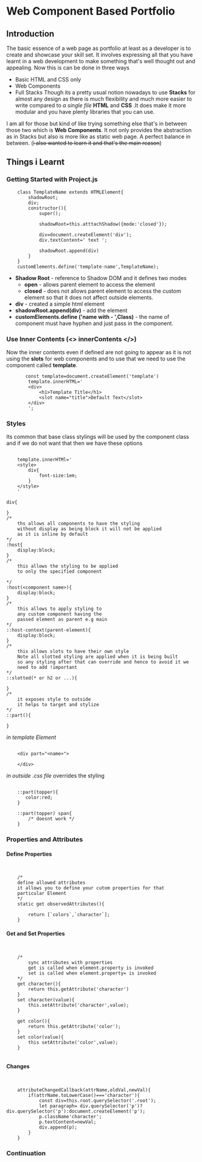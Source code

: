   #	Web Component Based Portfolio

## Introduction
The basic essence of a web page as portfolio at least as a developer is to create and showcase your skill set. It involves expressing all that you have learnt in a web development to make something that's well thought out and appealing. Now this is can be done in three ways

 - Basic HTML and CSS only
 - Web Components
 - Full Stacks 
Though its a pretty usual notion nowadays to use **Stacks** for almost any design as there is much flexibility and much more easier to write compared to *a single file* **HTML** and **CSS** .It does make it more modular and you have plenty libraries that you can use. 

I am all for those but kind of like trying something else that's in between those two which is **Web Components**. It not only provides the abstraction as in Stacks but also is more like as static web page. A perfect balance in between.
(~~i also wanted to learn it and that's the main reason~~)

##	Things i Learnt

### Getting Started with Project.js
```js:
    class TemplateName extends HTMLElement{
		shadowRoot;
		div;
		constructor(){
			super();
			
			shadowRoot=this.atttachShadow({mode:'closed'});
			
			div=document.createElement('div');
			div.textContent=' text ';
			
			shadowRoot.append(div)
		}
    }
    customElements.define('template-name',TemplateName);
```
 

 - **Shadow Root** - reference to Shadow DOM and it defines two modes
	 - **open** - allows parent element to access the element
	 - **closed** - does not allows parent element to access the custom element so that it does not affect outside elements.
- **div**  - created a simple html element
-  **shadowRoot.append(div)** - add the element 
- **customElements.define ('name with - ',Class)** - the name of component must have hyphen and just pass in the component.

###	Use Inner Contents (<> innerContents </>)

Now the inner contents even if defined are not going to appear as it is not using the **slots** for web components and to use that we need to use the component called **template**. 
```html:
       const template=document.createElement('template')
        template.innerHTML='
        <div>
    	    <h1>Template Title</h1>
    	    <slot name="title">Default Text</slot>
        </div>
    	';
```
 
### Styles

Its common that base class stylings will be used by the component class and if we do not want that then we have these options
```html:

    template.innerHTMl='
    <style>
	    div{
		    font-size:1em;
	    }
	</style>
	'

```

```css:
div{

}
/*
	ths allows all components to have the styling
	without display as being block it will not be applied
	as it is inline by default
*/
:host{
	display:block;
}
/*
	this allows the styling to be applied
	to only the specified component
	
*/
:host(<component name>){
	display:block;
}
/*
	this allows to apply styling to 
	any custom component having the 
	passed element as parent e.g main
*/
::host-context(parent-element){
	display:block;
}
/*
	this allows slots to have their own style
	Note all slotted styling are applied when it is being built
	so any styling after that can override and hence to avoid it we 
	need to add !important 
*/
::slotted(* or h2 or ...){

}
/*
	it exposes style to outside
	it helps to target and stylize
*/
::part(){

}
```
*in template Element*
```html:

    <div part="<name>">
    
	</div>

```

*in outside .css file* overrides the styling

```css:

    ::part(topper){
	   color:red;
	}
	
	::part(topper) span{
		/* doesnt work */
	}

```
###	Properties and Attributes   

#### Define Properties
```js:
	

    /*
    define allowed attributes
    it allows you to define your cutom properties for that 
    particular Element
    */
    static get observedAttributes(){
    
	    return [`colors`,`character`];
	}

```
#### Get and Set Properties
```js:
	

    /*
	    sync attributes with properties
		get is called when element.property is invoked
		set is called when element.property= is invoked
	*/
	get character(){
		return this.getAttribute('character')
	}
	set character(value){
		this.setAttribute('character',value);
	}
	
	get color(){
		return this.getAttribute('color');
	}
	set color(value){
		this setAttribute('color',value);
	}
	
```
####	Changes

```js:
	

    attributeChangedCallback(attrName,oldVal,newVal){
	    if(attrName.toLowerCase()==='character'){
			const div=this.root.querySelector('.root');
			let paragraph= div.querySelector('p')?div.querySelector('p'):document.createElement('p');
			p.className'character';
			p.textContent=newVal;
			div.append(p);
		}
	}

```

### Continuation 
